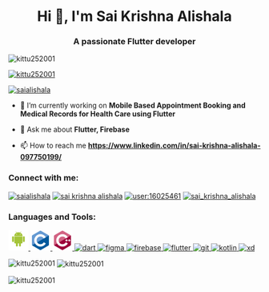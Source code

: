 <h1 align="center">Hi 👋, I'm Sai Krishna Alishala</h1>
<h3 align="center">A passionate Flutter developer</h3>

<p align="left"> <img src="https://komarev.com/ghpvc/?username=kittu252001&label=Profile%20views&color=0e75b6&style=flat" alt="kittu252001" /> </p>

<p align="left"> <a href="https://github.com/ryo-ma/github-profile-trophy"><img src="https://github-profile-trophy.vercel.app/?username=kittu252001" alt="kittu252001" /></a> </p>

<p align="left"> <a href="https://twitter.com/saialishala" target="blank"><img src="https://img.shields.io/twitter/follow/saialishala?logo=twitter&style=for-the-badge" alt="saialishala" /></a> </p>

- 🔭 I’m currently working on **Mobile Based Appointment Booking and Medical Records for Health Care using Flutter**

- 💬 Ask me about **Flutter, Firebase**

- 📫 How to reach me **https://www.linkedin.com/in/sai-krishna-alishala-097750199/**

<h3 align="left">Connect with me:</h3>
<p align="left">
<a href="https://twitter.com/saialishala" target="blank"><img align="center" src="https://raw.githubusercontent.com/rahuldkjain/github-profile-readme-generator/master/src/images/icons/Social/twitter.svg" alt="saialishala" height="30" width="40" /></a>
<a href="https://linkedin.com/in/sai krishna alishala" target="blank"><img align="center" src="https://raw.githubusercontent.com/rahuldkjain/github-profile-readme-generator/master/src/images/icons/Social/linked-in-alt.svg" alt="sai krishna alishala" height="30" width="40" /></a>
<a href="https://stackoverflow.com/users/user:16025461" target="blank"><img align="center" src="https://raw.githubusercontent.com/rahuldkjain/github-profile-readme-generator/master/src/images/icons/Social/stack-overflow.svg" alt="user:16025461" height="30" width="40" /></a>
<a href="https://instagram.com/sai_krishna_alishala" target="blank"><img align="center" src="https://raw.githubusercontent.com/rahuldkjain/github-profile-readme-generator/master/src/images/icons/Social/instagram.svg" alt="sai_krishna_alishala" height="30" width="40" /></a>
</p>

<h3 align="left">Languages and Tools:</h3>
<p align="left"> <a href="https://developer.android.com" target="_blank" rel="noreferrer"> <img src="https://raw.githubusercontent.com/devicons/devicon/master/icons/android/android-original-wordmark.svg" alt="android" width="40" height="40"/> </a> <a href="https://www.cprogramming.com/" target="_blank" rel="noreferrer"> <img src="https://raw.githubusercontent.com/devicons/devicon/master/icons/c/c-original.svg" alt="c" width="40" height="40"/> </a> <a href="https://www.w3schools.com/cpp/" target="_blank" rel="noreferrer"> <img src="https://raw.githubusercontent.com/devicons/devicon/master/icons/cplusplus/cplusplus-original.svg" alt="cplusplus" width="40" height="40"/> </a> <a href="https://dart.dev" target="_blank" rel="noreferrer"> <img src="https://www.vectorlogo.zone/logos/dartlang/dartlang-icon.svg" alt="dart" width="40" height="40"/> </a> <a href="https://www.figma.com/" target="_blank" rel="noreferrer"> <img src="https://www.vectorlogo.zone/logos/figma/figma-icon.svg" alt="figma" width="40" height="40"/> </a> <a href="https://firebase.google.com/" target="_blank" rel="noreferrer"> <img src="https://www.vectorlogo.zone/logos/firebase/firebase-icon.svg" alt="firebase" width="40" height="40"/> </a> <a href="https://flutter.dev" target="_blank" rel="noreferrer"> <img src="https://www.vectorlogo.zone/logos/flutterio/flutterio-icon.svg" alt="flutter" width="40" height="40"/> </a> <a href="https://git-scm.com/" target="_blank" rel="noreferrer"> <img src="https://www.vectorlogo.zone/logos/git-scm/git-scm-icon.svg" alt="git" width="40" height="40"/> </a> <a href="https://kotlinlang.org" target="_blank" rel="noreferrer"> <img src="https://www.vectorlogo.zone/logos/kotlinlang/kotlinlang-icon.svg" alt="kotlin" width="40" height="40"/> </a> <a href="https://www.adobe.com/products/xd.html" target="_blank" rel="noreferrer"> <img src="https://cdn.worldvectorlogo.com/logos/adobe-xd.svg" alt="xd" width="40" height="40"/> </a> </p>

<p><img align="left" src="https://github-readme-stats.vercel.app/api/top-langs?username=kittu252001&show_icons=true&locale=en&layout=compact" alt="kittu252001" /></p>

<p>&nbsp;<img align="center" src="https://github-readme-stats.vercel.app/api?username=kittu252001&show_icons=true&locale=en" alt="kittu252001" /></p>

<p><img align="center" src="https://github-readme-streak-stats.herokuapp.com/?user=kittu252001&" alt="kittu252001" /></p>
